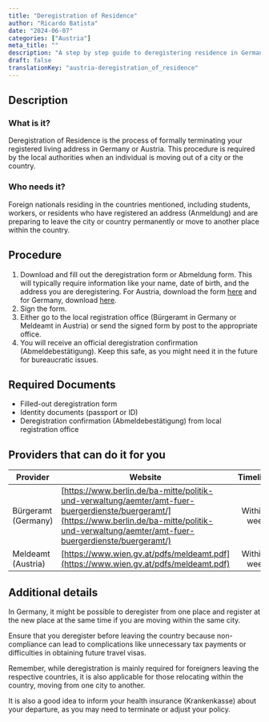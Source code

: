 ```yaml
---
title: "Deregistration of Residence"
author: "Ricardo Batista"
date: "2024-06-07"
categories: ["Austria"]
meta_title: ""
description: "A step by step guide to deregistering residence in Germany and Austria."
draft: false
translationKey: "austria-deregistration_of_residence"
---
```


## Description
### What is it?
Deregistration of Residence is the process of formally terminating your registered living address in Germany or Austria. This procedure is required by the local authorities when an individual is moving out of a city or the country.

### Who needs it?
Foreign nationals residing in the countries mentioned, including students, workers, or residents who have registered an address (Anmeldung) and are preparing to leave the city or country permanently or move to another place within the country.

## Procedure
1. Download and fill out the deregistration form or Abmeldung form. This will typically require information like your name, date of birth, and the address you are deregistering. For Austria, download the form [here](https://www.wien.gv.at/pdfs/meldeamt.pdf) and for Germany, download [here](https://www.berlin.de/formularverzeichnis/?formular=/labo/zuwanderung/_assets/mdb-f566159/wohnungsgeberbestaetigung.pdf).
2. Sign the form.
3. Either go to the local registration office (Bürgeramt in Germany or Meldeamt in Austria) or send the signed form by post to the appropriate office.
4. You will receive an official deregistration confirmation (Abmeldebestätigung). Keep this safe, as you might need it in the future for bureaucratic issues.

## Required Documents
- Filled-out deregistration form
- Identity documents (passport or ID)
- Deregistration confirmation (Abmeldebestätigung) from local registration office

## Providers that can do it for you

| Provider        |     Website     |     Timelines    |       Cost      |
| --------------- | --------------- |  :-------------: | :-------------: |
| Bürgeramt (Germany)      |  [https://www.berlin.de/ba-mitte/politik-und-verwaltung/aemter/amt-fuer-buergerdienste/buergeramt/](https://www.berlin.de/ba-mitte/politik-und-verwaltung/aemter/amt-fuer-buergerdienste/buergeramt/)       |      Within a week      |        Free       |
| Meldeamt (Austria)      |  [https://www.wien.gv.at/pdfs/meldeamt.pdf](https://www.wien.gv.at/pdfs/meldeamt.pdf)      |      Within a week      |        Free       |

## Additional details
In Germany, it might be possible to deregister from one place and register at the new place at the same time if you are moving within the same city. 

Ensure that you deregister before leaving the country because non-compliance can lead to complications like unnecessary tax payments or difficulties in obtaining future travel visas.

Remember, while deregistration is mainly required for foreigners leaving the respective countries, it is also applicable for those relocating within the country, moving from one city to another.

It is also a good idea to inform your health insurance (Krankenkasse) about your departure, as you may need to terminate or adjust your policy.